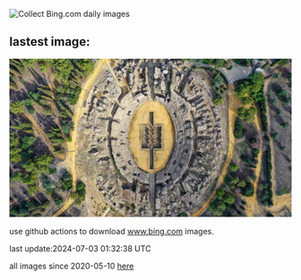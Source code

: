 ![Collect Bing.com daily images](https://github.com/counter2015/bing-daily-images/workflows/Collect%20Bing.com%20daily%20images/badge.svg)
## lastest image:
![](images/ItalicaRuins.jpg)

use github actions to download www.bing.com images.

last update:2024-07-03 01:32:38 UTC

all images since 2020-05-10 [here](https://github.com/counter2015/bing-daily-images/tree/master/images) 
